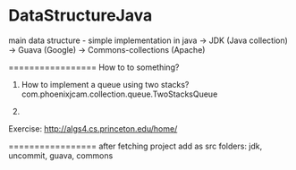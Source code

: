 DataStructureJava
=================

main data structure - simple implementation in java 
-> JDK (Java collection)
-> Guava (Google)
-> Commons-collections (Apache)

================= How to to something?

1. How to implement a queue using two stacks?
com.phoenixjcam.collection.queue.TwoStacksQueue

2.

Exercise:
http://algs4.cs.princeton.edu/home/


=================
after fetching  project 
add as src folders:  jdk, uncommit, guava, commons
